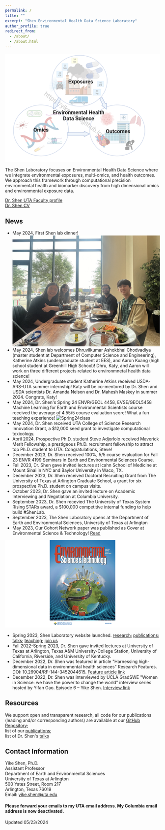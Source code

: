 ```yaml
---
permalink: /
title: ""
excerpt: "Shen Environmental Health Data Science Laboratory"
author_profile: true
redirect_from: 
  - /about/
  - /about.html
---
```



![](Theme_watermark.png)


The Shen Laboratory focuses on Environmental Health Data Science where we integrate environmental exposures, multi-omics, and health outcomes. We approach this framework through computational precision environmental health and biomarker discovery from high dimensional omics and environmental exposure data.

[Dr. Shen UTA Faculty profile](https://www.uta.edu/academics/faculty/profile?username=sheny4)\
[Dr. Shen CV](https://github.com/YikeShen/Shen-Yike_CV/blob/master/CV_Shen%2CYike_052324.pdf)

## News
- May 2024, First Shen lab dinner!
![LabPhoto2024](LabDinner050224.jpg)
- May 2024, Shen lab welcomes Dhruvilkumar Ashokbhai Chodvadiya (master student at Department of Computer Science and Engineering), Katherine  Atkins (undergraduate student at EES), and Aaron Kuang (high school student at Greenhill High School)! Dhru, Katy, and Aaron will work on three different projects related to environmnetal health data science!
- May 2024, Undergraduate student Katherine Atkins received USDA-ARS-UTA summer internship! Katy will be co-mentored by Dr. Shen and USDA scientists Dr. Amanda Nelson and Dr. Mahesh Maskey in summer 2024. Congrats, Katy!
- May 2024, Dr. Shen's Spring 24 ENVR/GEOL 4458, EVSE/GEOL5458 Machine Learning for Earth and Environmental Scientists course received the average of 4.55/5 course evaluation score! What a fun teaching experience!
![Spring24class](ENVR4458Spring24.png)
- May 2024, Dr. Shen received UTA College of Science Research Innovation Grant, a $12,000 seed grant to investigate computational toxicology.
- April 2024, Prospective Ph.D. student Steve Adjorlolo received Maverick Merit Fellowship, a prestigeous Ph.D. recruitment fellowship to attract top Ph.D. student to UTA. Congratulations, Steve!
- December 2023, Dr. Shen received 100%, 5/5 course evaluation for Fall 23 ENVR 4199 Seminars in Earth and Environmental Sciences Course. 
- Fall 2023, Dr. Shen gave invited lectures at Icahn School of Medicine at Mount Sinai in NYC and Baylor University in Waco, TX. 
- December 2023, Dr. Shen received Doctoral Recruiting Grant from The University of Texas at Arlington Graduate School, a grant for six prospective Ph.D. student on campus visits. 
- October 2023, Dr. Shen gave an invited lecture on Academic Interviewing and Negotiation at Columbia University. 
- September 2023, Dr. Shen recevied The University of Texas System Rising STARs award, a $100,000 competitive internal funding to help build #ShenLab. 
- September 2023, The Shen Laboratory opens at the Department of Earth and Environmental Sciences, University of Texas at Arlington
- May 2023, Our Cohort Network paper was published as Cover at Environmental Science & Technology! [Read](https://pubs.acs.org/doi/abs/10.1021/acs.est.2c08174)

![Cover](estcover.png)

- Spring 2023, Shen Laboratory website launched. [research](https://yikeshen.github.io//research/); [publications](https://scholar.google.com/citations?hl=en&user=hLvLhVcAAAAJ&view_op=list_works&sortby=pubdate); [talks](https://yikeshen.github.io//talks/); [teaching](https://yikeshen.github.io//teaching/); [join us](https://yikeshen.github.io//JoinShenLab/)
- Fall 2022-Spring 2023, Dr. Shen gave invited lectures at University of Texas at Arlington, Texas A&M University-College Station, University of California, Riverside, and University of Kentucky.  
- December 2022, Dr. Shen was featured in article "Harnessing high-dimensional data in environmental health sciences" Research Features. DOI: 10.26904/RF-144-3452044615. [Feature article link](https://researchfeatures.com/wp-content/uploads/2022/11/Yike-Shen.pdf)
- December 2022, Dr. Shen was interviewed by UCLA GradSWE "Women in Science: we have the power to change the world" interview series hosted by Yifan Gao. Episode 6 – Yike Shen. [Interview link](https://www.youtube.com/watch?v=W0Nmf7P1KAM&ab_channel=GradSWEUCLA)


## Resources
We support open and transparent research, all code for our publications (leading and/or corresponding authors) are available at our [GitHub Repository](https://github.com/YikeShen?tab=repositories); \
list of our [publications](https://scholar.google.com/citations?hl=en&user=hLvLhVcAAAAJ&view_op=list_works&sortby=pubdate);\
list of Dr. Shen's [talks](https://yikeshen.github.io//talks/)


## Contact Information
Yike Shen, Ph.D. \
Assistant Professor \
Department of Earth and Environmental Sciences \
University of Texas at Arlington \
500 Yates Street, Room 217 \
Arlington, Texas 76019\
Email: [yike.shen@uta.edu](yike.shen@uta.edu)

#### Please forward your emails to my UTA email address. My Columbia email address is now deactivated. 
Updated 05/23/2024


